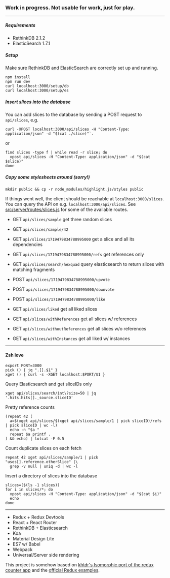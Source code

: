 ### Work in progress. Not usable for work, just for play.
---
##### Requirements

- RethinkDB 2.1.2
- ElasticSearch 1.7.1

##### Setup
Make sure RethinkDB and ElasticSearch are correctly set up and running.

```shell
npm install
npm run dev
curl localhost:3000/setup/db
curl localhost:3000/setup/es
```

##### Insert slices into the database

You can add slices to the database by sending a POST request to `api/slices`, e.g.

```shell
curl -XPOST localhost:3000/api/slices -H "Content-Type: application/json" -d "$(cat ./slice)"`.
```
or
```shell
find slices -type f | while read -r slice; do
  xpost api/slices -H "Content-Type: application/json" -d "$(cat $slice)"
done
```

##### Copy some stylesheets around (sorry!)

```shell
mkdir public && cp -r node_modules/highlight.js/styles public
```

If things went well, the client should be reachable at `localhost:3000/slices`. You can query the API on e.g. `localhost:3000/api/slices`. See [src/server/routes/slices.js](https://github.com/rwilhelm/slices/blob/master/src/server/routes/slices.js) for some of the available routes.

* GET `api/slices/sample` get three random slices
* GET `api/slices/sample/42`
* GET `api/slices/1719479834788995000` get a slice and all its dependencies
* GET `api/slices/1719479834788995000/refs` get references only

* GET `api/slices/search/hexquad` query elasticsearch to return slices with matching fragments

* POST `api/slices/1719479834788995000/upvote`
* POST `api/slices/1719479834788995000/downvote`
* POST `api/slices/1719479834788995000/like`

* GET `api/slices/liked` get all liked slices
* GET `api/slices/withReferences` get all slices w/ references
* GET `api/slices/withoutReferences` get all slices w/o references
* GET `api/slices/withInstances` get all liked w/ instances

---

#### Zsh love

```shell
export PORT=3000
pick () { jq ".[].$1" }
xget () { curl -s -XGET localhost:$PORT/$1 }
```

Query Elasticsearch and get sliceIDs only
```shell
xget api/slices/search/int\?size=50 | jq '.hits.hits[]._source.sliceID'
```

Pretty reference counts
```shell
(repeat 42 (
  a=$(xget api/slices/$(xget api/slices/sample/1 | pick sliceID)/refs | pick sliceID | wc -l)
  echo -n "$a "
  repeat $a printf .
) && echo) | lolcat -F 0.5
```

Count duplicate slices on each fetch
```shell
repeat 42 xget api/slices/sample/1 | pick "uses[].reference.otherSlice" |\
  grep -v null | uniq -d | wc -l
```

Insert a directory of slices into the database
```shell
slices=($(ls -1 slices))
for i in slices/*; do
  xpost api/slices -H "Content-Type: application/json" -d "$(cat $i)"
  echo
done
```

---

* Redux + Redux Devtools
* React + React Router
* RethinkDB + Elasticsearch
* Koa
* Material Design Lite
* ES7 w/ Babel
* Webpack
* Universal/Server side rendering

This project is somehow based on [khtdr's Isomorphic port of the redux counter app](https://github.com/khtdr/redux-react-koa-isomorphic-counter-example) and the [official Redux examples](https://github.com/rackt/redux/tree/master/examples).
